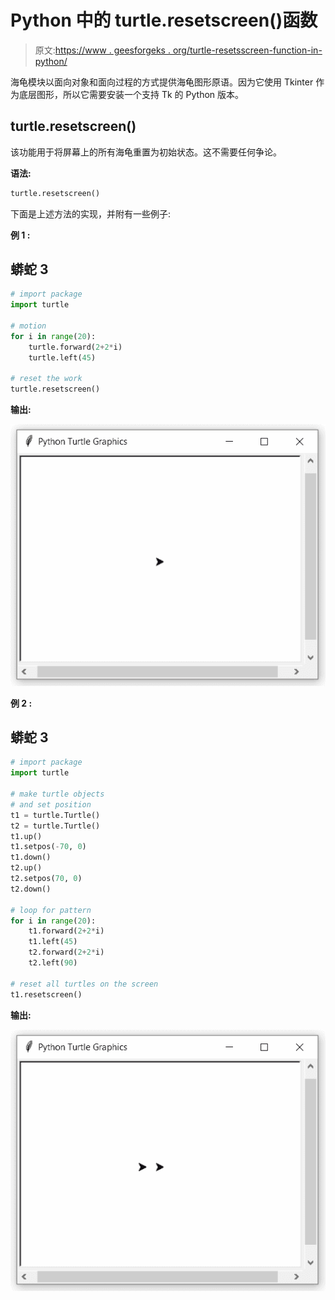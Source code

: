 # Python 中的 turtle.resetscreen()函数

> 原文:[https://www . geesforgeks . org/turtle-resetsscreen-function-in-python/](https://www.geeksforgeeks.org/turtle-resetscreen-function-in-python/)

海龟模块以面向对象和面向过程的方式提供海龟图形原语。因为它使用 Tkinter 作为底层图形，所以它需要安装一个支持 Tk 的 Python 版本。

## turtle.resetscreen()

该功能用于将屏幕上的所有海龟重置为初始状态。这不需要任何争论。

**语法:**

```py
turtle.resetscreen()

```

下面是上述方法的实现，并附有一些例子:

**例 1 :**

## 蟒蛇 3

```py
# import package
import turtle

# motion
for i in range(20):
    turtle.forward(2+2*i)
    turtle.left(45)

# reset the work
turtle.resetscreen()
```

**输出:**

![](img/25c10ed8e9009235aa0d95ab6979f162.png)

**例 2 :**

## 蟒蛇 3

```py
# import package
import turtle

# make turtle objects
# and set position
t1 = turtle.Turtle()
t2 = turtle.Turtle()
t1.up()
t1.setpos(-70, 0)
t1.down()
t2.up()
t2.setpos(70, 0)
t2.down()

# loop for pattern
for i in range(20):
    t1.forward(2+2*i)
    t1.left(45)
    t2.forward(2+2*i)
    t2.left(90)

# reset all turtles on the screen
t1.resetscreen()
```

**输出:**

![](img/94c051b15ddb61f43b7ad60134552faa.png)